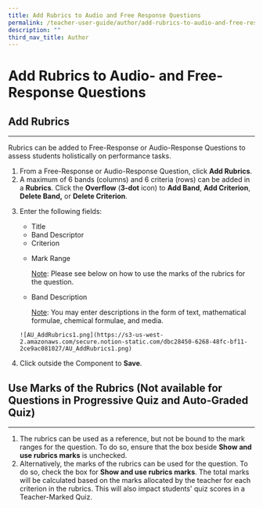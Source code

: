 ```yaml
---
title: Add Rubrics to Audio and Free Response Questions
permalink: /teacher-user-guide/author/add-rubrics-to-audio-and-free-response-questions/
description: ""
third_nav_title: Author
---
```

<h1 id="add-rubrics-to-audio-and-free-response-questions">Add Rubrics to Audio- and Free-Response Questions</h1>
<h2 id="-add-rubrics-"><strong>Add Rubrics</strong></h2>
<hr>
<p>Rubrics can be added to Free-Response or Audio-Response Questions to assess students holistically on performance tasks.</p>
<ol>
<li>From a Free-Response or Audio-Response Question, click <strong>Add Rubrics</strong>.</li>
<li>A maximum of 6 bands (columns) and 6 criteria (rows) can be added in a <strong>Rubrics</strong>. Click the <strong>Overflow</strong> (<strong>3-dot</strong> icon) to <strong>Add Band</strong>, <strong>Add Criterion</strong>, <strong>Delete Band,</strong> or <strong>Delete Criterion</strong>.</li>
<li><p>Enter the following fields:</p>
<ul>
<li>Title</li>
<li>Band Descriptor</li>
<li>Criterion</li>
<li><p>Mark Range</p>
	<p><u>Note</u>: Please see below on how to use the marks of the rubrics for the question.</p>
</li>
<li><p>Band Description</p>
	<p><u>Note</u>: You may enter descriptions in the form of text, mathematical formulae, chemical formulae, and media.</p>
</li>
</ul>
</li>
<pre><code>![<span class="hljs-string">AU_AddRubrics1.png</span>](<span class="hljs-link">https://s3-us-west-2.amazonaws.com/secure.notion-static.com/dbc28450-6268-48fc-bf11-2ce9ac081027/AU_AddRubrics1.png</span>)
</code></pre>
<li>Click outside the Component to <strong>Save</strong>.</li>
</ol>
<h2 id="-use-marks-of-the-rubrics-not-available-for-questions-in-progressive-quiz-and-auto-graded-quiz-"><strong>Use Marks of the Rubrics (Not available for Questions in Progressive Quiz and Auto-Graded Quiz)</strong></h2>
<hr>
<ol>
<li>The rubrics can be used as a reference, but not be bound to the mark ranges for the question. To do so, ensure that the box beside <strong>Show and use rubrics marks</strong> is unchecked.</li>
<li>Alternatively, the marks of the rubrics can be used for the question. To do so, check the box for <strong>Show and use rubrics marks</strong>. The total marks will be calculated based on the marks allocated by the teacher for each criterion in the rubrics. This will also impact students' quiz scores in a Teacher-Marked Quiz.</li>
</ol>